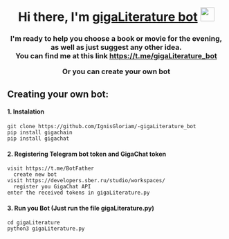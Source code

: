 <h1 align="center">Hi there, I'm <a href="https://t.me/gigaLiterature_bot" target="_blank">gigaLiterature bot</a> 
<img src="https://github.com/blackcater/blackcater/raw/main/images/Hi.gif" height="32"/></h1>
<h3 align="center">I'm ready to help you choose a book or movie for the evening, as well as just suggest any other idea.  <br/>
  You can find me at this link <a href="https://t.me/gigaLiterature_bot" target="_blank">https://t.me/gigaLiterature_bot</a>   <br/>

Or you can create your own bot
<h2 align="left">Creating your own bot: </h2>

<h4> 1. Instalation </h4>
<pre><code>git clone https://github.com/IgnisGloriam/-gigaLiterature_bot
pip install gigachain
pip install gigachat
</code></pre>

<h4> 2. Registering Telegram bot token and GigaChat token </h4>
<pre><code>visit https://t.me/BotFather
  create new bot
visit https://developers.sber.ru/studio/workspaces/
  register you GigaChat API
enter the received tokens in gigaLiterature.py
</code></pre>

<h4> 3. Run you Bot (Just run the file gigaLiterature.py) </h4>
<pre><code>cd gigaLiterature
python3 gigaLiterature.py
</code></pre>
